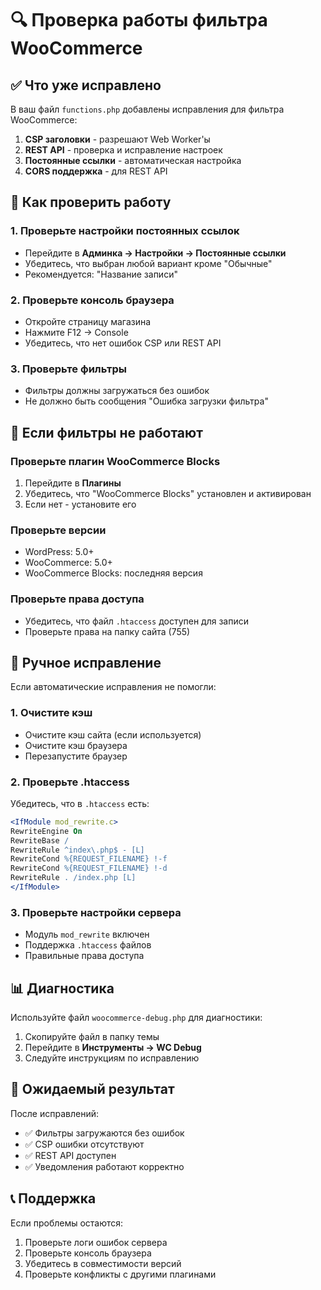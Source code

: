 # 🔍 Проверка работы фильтра WooCommerce

## ✅ Что уже исправлено

В ваш файл `functions.php` добавлены исправления для фильтра WooCommerce:

1. **CSP заголовки** - разрешают Web Worker'ы
2. **REST API** - проверка и исправление настроек
3. **Постоянные ссылки** - автоматическая настройка
4. **CORS поддержка** - для REST API

## 🧪 Как проверить работу

### 1. Проверьте настройки постоянных ссылок
- Перейдите в **Админка → Настройки → Постоянные ссылки**
- Убедитесь, что выбран любой вариант кроме "Обычные"
- Рекомендуется: "Название записи"

### 2. Проверьте консоль браузера
- Откройте страницу магазина
- Нажмите F12 → Console
- Убедитесь, что нет ошибок CSP или REST API

### 3. Проверьте фильтры
- Фильтры должны загружаться без ошибок
- Не должно быть сообщения "Ошибка загрузки фильтра"

## 🚨 Если фильтры не работают

### Проверьте плагин WooCommerce Blocks
1. Перейдите в **Плагины**
2. Убедитесь, что "WooCommerce Blocks" установлен и активирован
3. Если нет - установите его

### Проверьте версии
- WordPress: 5.0+
- WooCommerce: 5.0+
- WooCommerce Blocks: последняя версия

### Проверьте права доступа
- Убедитесь, что файл `.htaccess` доступен для записи
- Проверьте права на папку сайта (755)

## 🔧 Ручное исправление

Если автоматические исправления не помогли:

### 1. Очистите кэш
- Очистите кэш сайта (если используется)
- Очистите кэш браузера
- Перезапустите браузер

### 2. Проверьте .htaccess
Убедитесь, что в `.htaccess` есть:

```apache
<IfModule mod_rewrite.c>
RewriteEngine On
RewriteBase /
RewriteRule ^index\.php$ - [L]
RewriteCond %{REQUEST_FILENAME} !-f
RewriteCond %{REQUEST_FILENAME} !-d
RewriteRule . /index.php [L]
</IfModule>
```

### 3. Проверьте настройки сервера
- Модуль `mod_rewrite` включен
- Поддержка `.htaccess` файлов
- Правильные права доступа

## 📊 Диагностика

Используйте файл `woocommerce-debug.php` для диагностики:

1. Скопируйте файл в папку темы
2. Перейдите в **Инструменты → WC Debug**
3. Следуйте инструкциям по исправлению

## 🎯 Ожидаемый результат

После исправлений:
- ✅ Фильтры загружаются без ошибок
- ✅ CSP ошибки отсутствуют
- ✅ REST API доступен
- ✅ Уведомления работают корректно

## 📞 Поддержка

Если проблемы остаются:
1. Проверьте логи ошибок сервера
2. Проверьте консоль браузера
3. Убедитесь в совместимости версий
4. Проверьте конфликты с другими плагинами